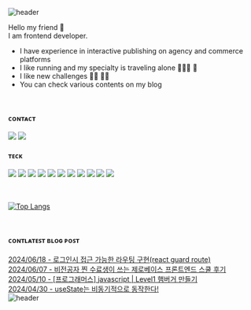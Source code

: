 
![header](https://capsule-render.vercel.app/api?type=wave&text=LeeChaeng!&height=250&fontColor=FFF&color=0:FFCEFF,100:ADCDFF&fontAlignY=35&fontSize=100)

Hello my friend 🤍  
I am frontend developer.
- I have experience in interactive publishing on agency and commerce platforms
- I like running and my specialty is traveling alone 🏃🏻‍♀️ 🎒
- I like new challenges 🤜🏻 🤛🏻
- You can check various contents on my blog

<br/>
<div>

<h4>ᴄᴏɴᴛᴀᴄᴛ</h4>
<a href="https://chaeyoung2.tistory.com/" target="_blank"><img src="https://img.shields.io/badge/blog-fd384a?style=flat-square&logo=Blogger&logoColor=white"/></a>
<a href="mailto:cycy8527@gmail.com" target="_blank"><img src="https://img.shields.io/badge/mail-000?style=flat-square&logo=gmail&logoColor=white"/></a>

<h4>ᴛᴇᴄᴋ</h4>
<img src="https://img.shields.io/badge/html5-E34F26?style=flat-square&logo=html5&logoColor=white" >
<img src="https://img.shields.io/badge/css3-1572B6?style=flat-square&logo=css3&logoColor=white">
<img src="https://img.shields.io/badge/Next.js-000000?style=flat-square&logo=Next.js&logoColor=white">
<img src="https://img.shields.io/badge/javascript-F7DF1E?style=flat-square&logo=javascript&logoColor=black">
<img src="https://img.shields.io/badge/TypeScript-3178C6?style=flat-square&logo=TypeScript&logoColor=black">
<img src="https://img.shields.io/badge/styled-components-DB7093?style=flat-square&logo=styled-components&logoColor=white">

<img src="https://img.shields.io/badge/tailwindcss-06B6D4?style=flat-square&logo=tailwindcss&logoColor=black">
<img src="https://img.shields.io/badge/React-61DAFB?style=flat-square&logo=React&logoColor=white"> 
<img src="https://img.shields.io/badge/recoil-3578E5?style=flat-square&logo=recoil&logoColor=white"">
<img src="https://img.shields.io/badge/reactquery-FF4154?style=flat-square&logo=reactquery&logoColor=white"">
<img src="https://img.shields.io/badge/Redux-764ABC?style=flat-square&logo=Redux&logoColor=white">

<!-- <img src="https://img.shields.io/badge/Webpack-8DD6F9?style=flat-square&logo=Webpack&logoColor=white"> -->
<!-- <img src="https://img.shields.io/badge/Redux-764ABC?style=flat-square&logo=Redux&logoColor=white">


<br/>
<br/>
<!-- <h3>I n t e r e s t i n g..❤️ </h3>
<a href="https://fixed-rubidium-143.notion.site/a5ecc887af2d412589d290957ee8332d?pvs=4" target="_blank"><img src="https://img.shields.io/badge/figma(보러가기)-fd384a?style=flat-square&logo=Figma&logoColor=white"/></a> -->


</div>

<br/>
<br/>

[![Top Langs](https://github-readme-stats.vercel.app/api/top-langs/?username=chae-young&layout=compact&theme=dark)](https://github.com/anuraghazra/github-readme-stats)

<br/>

<h4>ᴄᴏɴᴛʟᴀᴛᴇꜱᴛ ʙʟᴏɢ ᴘᴏꜱᴛ</h4>

[2024/06/18 - 로그인시 접근 가능한 라우팅 구현(react guard route)](https://chaeyoung2.tistory.com/142) <br/>
[2024/06/07 - 비전공자 찐 수료생이 쓰는 제로베이스 프론트엔드 스쿨 후기](https://chaeyoung2.tistory.com/141) <br/>
[2024/05/10 - [프로그래머스] javascript | Level1 햄버거 만들기](https://chaeyoung2.tistory.com/140) <br/>
[2024/04/30 - useState는 비동기적으로 동작한다!](https://chaeyoung2.tistory.com/139) <br/>
![header](https://capsule-render.vercel.app/api?type=wave&height=250&fontColor=FFF&color=0:FFCEFF,100:ADCDFF&section=footer)